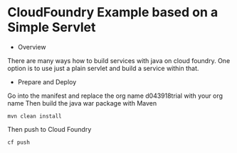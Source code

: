 # CloudFoundry Example based on a Simple Servlet

- Overview

There are many ways how to build services with java on cloud foundry. One option is to use just a plain servlet and build a service within that. 

- Prepare and Deploy

Go into the manifest and replace the org name d043918trial with your org name
Then build the java war package with Maven
```
mvn clean install
```
Then push to Cloud Foundry
```
cf push
```




